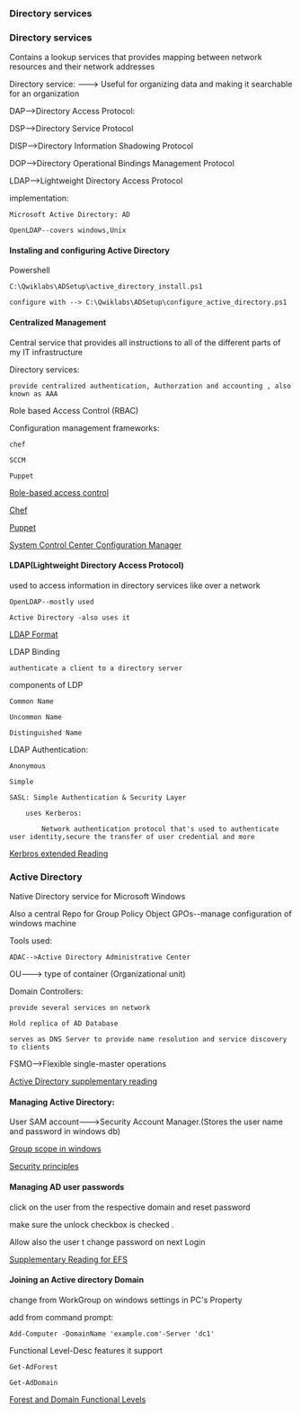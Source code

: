 ### Directory services

### Directory services

Contains a lookup services that provides mapping between network resources and their network addresses

Directory service: ---> Useful for organizing data and making it searchable for an organization

DAP-->Directory Access Protocol:

DSP-->Directory Service Protocol

DISP-->Directory Information Shadowing Protocol

DOP-->Directory Operational Bindings Management Protocol

LDAP-->Lightweight Directory Access Protocol

implementation:

    Microsoft Active Directory: AD

    OpenLDAP--covers windows,Unix

#### Instaling and configuring Active Directory

Powershell

    C:\Qwiklabs\ADSetup\active_directory_install.ps1

    configure with --> C:\Qwiklabs\ADSetup\configure_active_directory.ps1

#### Centralized Management

Central service that provides all instructions to all of the different parts of my IT infrastructure

Directory services:

    provide centralized authentication, Authorzation and accounting , also known as AAA

Role based Access Control (RBAC)

Configuration management frameworks:

    chef

    SCCM

    Puppet

[Role-based access control](https://en.wikipedia.org/wiki/Role-based_access_control)

[Chef](https://www.chef.io/chef/)

[Puppet](https://puppet.com/)

[System Control Center Configuration Manager](https://docs.microsoft.com/en-us/sccm/core/understand/introduction)


#### LDAP(Lightweight Directory Access Protocol)

used to access information in directory services like over a network

    OpenLDAP--mostly used

    Active Directory -also uses it

[LDAP Format](https://en.wikipedia.org/wiki/LDAP_Data_Interchange_Format)

LDAP Binding

    authenticate a client to a directory server

components of LDP

    Common Name

    Uncommon Name

    Distinguished Name

LDAP Authentication:


    Anonymous

    Simple

    SASL: Simple Authentication & Security Layer

        uses Kerberos:

            Network authentication protocol that's used to authenticate user identity,secure the transfer of user credential and more

[Kerbros extended Reading](https://technet.microsoft.com/en-us/library/cc780469(v=ws.10).aspx)

### Active Directory

Native Directory service for Microsoft Windows

Also a central Repo for Group Policy Object GPOs--manage configuration of windows machine

Tools used:

    ADAC-->Active Directory Administrative Center

OU---> type of container (Organizational unit)

Domain Controllers:

    provide several services on network

    Hold replica of AD Database

    serves as DNS Server to provide name resolution and service discovery to clients

FSMO-->Flexible single-master operations

[Active Directory supplementary reading](https://technet.microsoft.com/en-us/library/cc961936.aspx)

#### Managing Active Directory:

User SAM account--->Security Account Manager.(Stores the user name and password in windows db)

[Group scope in windows](https://technet.microsoft.com/en-us/library/cc961936.aspx)

[Security principles](https://technet.microsoft.com/en-us/library/cc780957%28v=ws.10%29.aspx?f=255&MSPPError=-2147217396)

#### Managing AD user passwords

click on the user from the respective domain and reset password

make sure the unlock checkbox is checked .

Allow also the user t change password on next Login

[Supplementary Reading for EFS](https://technet.microsoft.com/en-us/library/cc962100.aspx)

#### Joining an Active directory Domain

change from WorkGroup on windows settings in PC's Property

add from command prompt:

    Add-Computer -DomainName 'example.com'-Server 'dc1'

Functional Level-Desc features it support

    Get-AdForest

    Get-AdDomain

[Forest and Domain Functional Levels](https://docs.microsoft.com/en-us/windows-server/identity/ad-ds/active-directory-functional-levels)
